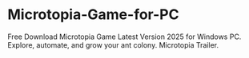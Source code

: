 # Microtopia-Game-for-PC
Free Download Microtopia Game Latest Version 2025 for Windows PC. Explore, automate, and grow your ant colony. Microtopia Trailer.
